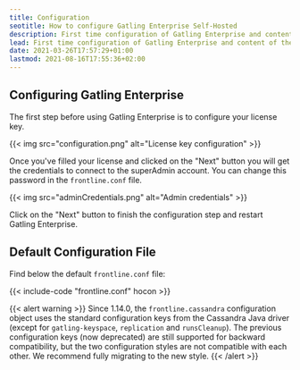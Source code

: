 ```yaml
---
title: Configuration
seotitle: How to configure Gatling Enterprise Self-Hosted
description: First time configuration of Gatling Enterprise and content of the default configuration file.
lead: First time configuration of Gatling Enterprise and content of the default configuration file.
date: 2021-03-26T17:57:29+01:00
lastmod: 2021-08-16T17:55:36+02:00
---
```


## Configuring Gatling Enterprise

The first step before using Gatling Enterprise is to configure your license key.

{{< img src="configuration.png" alt="License key configuration" >}}

Once you've filled your license and clicked on the "Next" button you will get the credentials to connect to the superAdmin account. You can change this password in the `frontline.conf` file.

{{< img src="adminCredentials.png" alt="Admin credentials" >}}

Click on the "Next" button to finish the configuration step and restart Gatling Enterprise.

## Default Configuration File

Find below the default `frontline.conf` file:

{{< include-code "frontline.conf" hocon >}}

{{< alert warning >}}
Since 1.14.0, the `frontline.cassandra` configuration object uses the standard configuration keys from the Cassandra
Java driver (except for `gatling-keyspace`, `replication` and `runsCleanup`). The previous configuration keys (now
deprecated) are still supported for backward compatibility, but the two configuration styles are not compatible with
each other. We recommend fully migrating to the new style.
{{< /alert >}}
